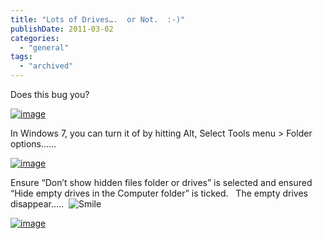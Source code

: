 ```yaml
---
title: "Lots of Drives….  or Not.  :-)"
publishDate: 2011-03-02
categories: 
  - "general"
tags:
  - "archived"
---
```


Does this bug you?

[![image](https://ramberlinggeek.co.uk/wp-content/uploads/2011/03/image_thumb.png "image")](https://ramberlinggeek.co.uk/wp-content/uploads/2011/03/image.png)

In Windows 7, you can turn it of by hitting Alt, Select Tools menu > Folder options……

[![image](https://ramberlinggeek.co.uk/wp-content/uploads/2011/03/image_thumb1.png "image")](https://ramberlinggeek.co.uk/wp-content/uploads/2011/03/image1.png)

Ensure “Don’t show hidden files folder or drives” is selected and ensured “Hide empty drives in the Computer folder” is ticked.   The empty drives disappear…..  ![Smile](https://ramberlinggeek.co.uk/wp-content/uploads/2011/03/wlEmoticon-smile.png)

[![image](https://ramberlinggeek.co.uk/wp-content/uploads/2011/03/image_thumb2.png "image")](https://ramberlinggeek.co.uk/wp-content/uploads/2011/03/image2.png)

